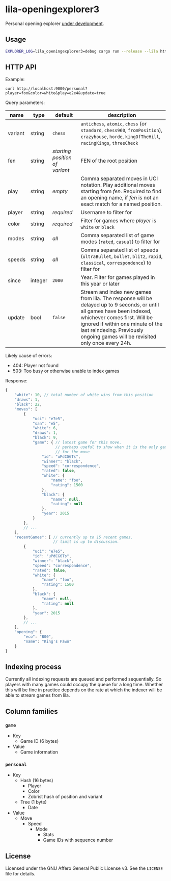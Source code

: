 lila-openingexplorer3
=====================

Personal opening explorer
[under development](https://github.com/niklasf/lila-openingexplorer3/projects/1).

Usage
-----

```sh
EXPLORER_LOG=lila_openingexplorer3=debug cargo run --release --lila https://lichess:***@lichess.dev
```

HTTP API
--------

Example:

```
curl http://localhost:9000/personal?player=foo&color=white&play=e2e4&update=true
```

Query parameters:

name | type | default | description
--- | --- | --- | ---
variant | string | `chess` | `antichess`, `atomic`, `chess` (or `standard`, `chess960`, `fromPosition`), `crazyhouse`, `horde`, `kingOfTheHill`, `racingKings`, `threeCheck`
fen | string | *starting position of variant* | FEN of the root position
play | string | *empty* | Comma separated moves in UCI notation. Play additional moves starting from *fen*. Required to find an opening name, if *fen* is not an exact match for a named position.
player | string | *required* | Username to filter for
color | string | *required* | Filter for games where *player* is `white` or `black`
modes | string | *all* | Comma separated list of game modes (`rated`, `casual`) to filter for
speeds | string | *all* | Comma separated list of speeds (`ultraBullet`, `bullet`, `blitz`, `rapid`, `classical`, `correspondence`) to filter for
since | integer | `2000` | Year. Filter for games played in this year or later
update | bool | `false` | Stream and index new games from lila. The response will be delayed up to 9 seconds, or until all games have been indexed, whichever comes first. Will be ignored if within one minute of the last reindexing. Previously ongoing games will be revisited only once every 24h.

Likely cause of errors:

* 404: Player not found
* 503: Too busy or otherwise unable to index games

Response:

```js
{
    "white": 10, // total number of white wins from this position
    "draws": 1,
    "black": 22,
    "moves": [
        {
            "uci": "e7e5",
            "san": "e5",
            "white": 6,
            "draws": 1,
            "black": 9,
            "game": { // latest game for this move.
                      // perhaps useful to show when it is the only game
                      // for the move
                "id": "uPdCG6Ts",
                "winner": "black",
                "speed": "correspondence",
                "rated": false,
                "white": {
                    "name": "foo",
                    "rating": 1500
                },
                "black": {
                    "name": null,
                    "rating": null
                },
                "year": 2015
            }
        },
        // ...
    ],
    "recentGames": [ // currently up to 15 recent games.
                     // limit is up to discussion.
        {
            "uci": "e7e5",
            "id": "uPdCG6Ts",
            "winner": "black",
            "speed": "correspondence",
            "rated": false,
            "white": {
                "name": "foo",
                "rating": 1500
            },
            "black": {
                "name": null,
                "rating": null
            },
            "year": 2015
        },
        // ...
    ],
    "opening": {
        "eco": "B00",
        "name": "King's Pawn"
    }
}
```

Indexing process
----------------

Currently all indexing requests are queued and performed sequentially.
So players with many games could occupy the queue for a long time. Whether this
will be fine in practice depends on the rate at which the indexer will be
able to stream games from lila.

Column families
---------------

### `game`

* Key
  * Game ID (6 bytes)
* Value
  * Game information

### `personal`

* Key
  * Hash (16 bytes)
    * Player
    * Color
    * Zobrist hash of position and variant
  * Tree (1 byte)
    * Date
* Value
  * Move
    * Speed
      * Mode
        * Stats
        * Game IDs with sequence number

License
-------

Licensed under the GNU Affero General Public License v3. See the `LICENSE` file
for details.
